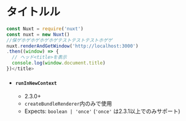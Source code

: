 # タイトルル

```js
const Nuxt = require('nuxt')
const nuxt = new Nuxt()
//保ゲホゲホゲホゲホゲテストテストテストホゲゲ
nuxt.renderAndGetWindow('http://localhost:3000')
.then((window) => {
  // ヘッド<title>を表示
  console.log(window.document.title)
})</title>
```

- #### `runInNewContext`

    - 2.3.0+
    - `createBundleRenderer`内のみで使用
    - Expects: `boolean | 'once'` (`'once'` は2.3.1以上でのみサポート)

